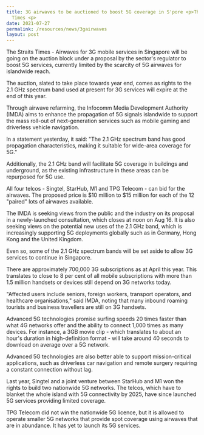 ```yaml
---
title: 3G airwaves to be auctioned to boost 5G coverage in S'pore <p>The Straits
  Times <p>
date: 2021-07-27
permalink: /resources/news/3gairwaves
layout: post
---
```


The Straits Times - Airwaves for 3G mobile services in Singapore will be going on the auction block under a proposal by the sector's regulator to boost 5G services, currently limited by the scarcity of 5G airwaves for islandwide reach.

The auction, slated to take place towards year end, comes as rights to the 2.1 GHz spectrum band used at present for 3G services will expire at the end of this year.

Through airwave refarming, the Infocomm Media Development Authority (IMDA) aims to enhance the propagation of 5G signals islandwide to support the mass roll-out of next-generation services such as mobile gaming and driverless vehicle navigation.

In a statement yesterday, it said: "The 2.1 GHz spectrum band has good propagation characteristics, making it suitable for wide-area coverage for 5G."

Additionally, the 2.1 GHz band will facilitate 5G coverage in buildings and underground, as the existing infrastructure in these areas can be repurposed for 5G use.

All four telcos - Singtel, StarHub, M1 and TPG Telecom - can bid for the airwaves. The proposed price is $10 million to $15 million for each of the 12 "paired" lots of airwaves available.

The IMDA is seeking views from the public and the industry on its proposal in a newly-launched consultation, which closes at noon on Aug 16. It is also seeking views on the potential new uses of the 2.1 GHz band, which is increasingly supporting 5G deployments globally such as in Germany, Hong Kong and the United Kingdom.

Even so, some of the 2.1 GHz spectrum bands will be set aside to allow 3G services to continue in Singapore.

There are approximately 700,000 3G subscriptions as at April this year. This translates to close to 8 per cent of all mobile subscriptions with more than 1.5 million handsets or devices still depend on 3G networks today.

"Affected users include seniors, foreign workers, transport operators, and healthcare organisations," said IMDA, noting that many inbound roaming tourists and business travellers are still on 3G handsets.

Advanced 5G technologies promise surfing speeds 20 times faster than what 4G networks offer and the ability to connect 1,000 times as many devices. For instance, a 3GB movie clip - which translates to about an hour's duration in high-definition format - will take around 40 seconds to download on average over a 5G network.

Advanced 5G technologies are also better able to support mission-critical applications, such as driverless car navigation and remote surgery requiring a constant connection without lag.

Last year, Singtel and a joint venture between StarHub and M1 won the rights to build two nationwide 5G networks. The telcos, which have to blanket the whole island with 5G connectivity by 2025, have since launched 5G services providing limited coverage.

TPG Telecom did not win the nationwide 5G licence, but it is allowed to operate smaller 5G networks that provide spot coverage using airwaves that are in abundance. It has yet to launch its 5G services.